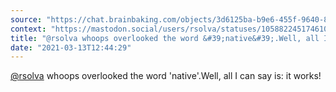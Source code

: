 ```yaml
---
source: "https://chat.brainbaking.com/objects/3d6125ba-b9e6-455f-9640-8ca3b134545c"
context: "https://mastodon.social/users/rsolva/statuses/105882245174610605"
title: "@rsolva whoops overlooked the word &#39;native&#39;.Well, all I can say is: it works!"
date: "2021-03-13T12:44:29"
---
```


<span class="h-card"><a class="u-url mention" data-user="A58ShiR61N9xSQZPDk" href="https://mastodon.social/@rsolva" rel="ugc">@<span>rsolva</span></a></span> whoops overlooked the word &#39;native&#39;.Well, all I can say is: it works!
  